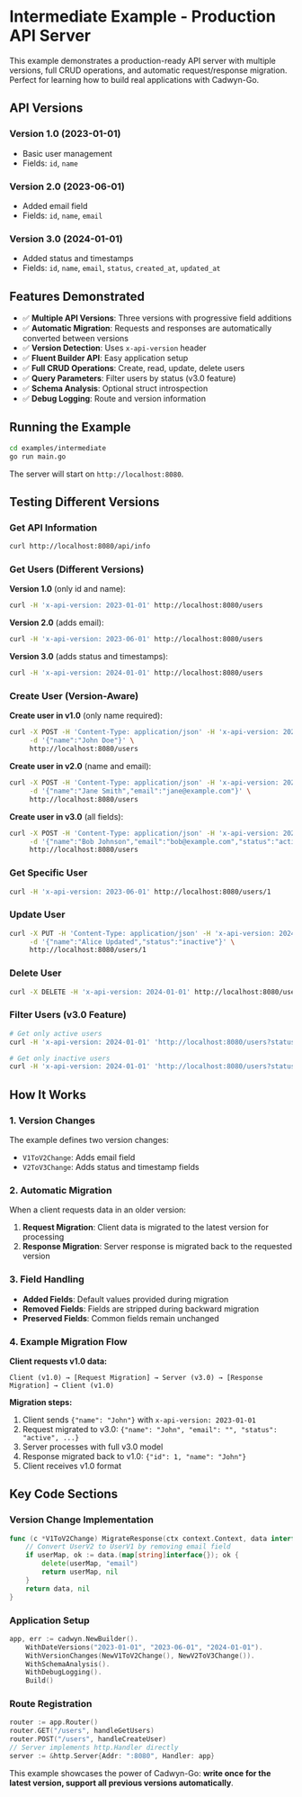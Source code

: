 # Intermediate Example - Production API Server

This example demonstrates a production-ready API server with multiple versions, full CRUD operations, and automatic request/response migration. Perfect for learning how to build real applications with Cadwyn-Go.

## API Versions

### Version 1.0 (2023-01-01)
- Basic user management
- Fields: `id`, `name`

### Version 2.0 (2023-06-01)  
- Added email field
- Fields: `id`, `name`, `email`

### Version 3.0 (2024-01-01)
- Added status and timestamps
- Fields: `id`, `name`, `email`, `status`, `created_at`, `updated_at`

## Features Demonstrated

- ✅ **Multiple API Versions**: Three versions with progressive field additions
- ✅ **Automatic Migration**: Requests and responses are automatically converted between versions
- ✅ **Version Detection**: Uses `x-api-version` header
- ✅ **Fluent Builder API**: Easy application setup
- ✅ **Full CRUD Operations**: Create, read, update, delete users
- ✅ **Query Parameters**: Filter users by status (v3.0 feature)
- ✅ **Schema Analysis**: Optional struct introspection
- ✅ **Debug Logging**: Route and version information

## Running the Example

```bash
cd examples/intermediate
go run main.go
```

The server will start on `http://localhost:8080`.

## Testing Different Versions

### Get API Information
```bash
curl http://localhost:8080/api/info
```

### Get Users (Different Versions)

**Version 1.0** (only id and name):
```bash
curl -H 'x-api-version: 2023-01-01' http://localhost:8080/users
```

**Version 2.0** (adds email):
```bash
curl -H 'x-api-version: 2023-06-01' http://localhost:8080/users
```

**Version 3.0** (adds status and timestamps):
```bash
curl -H 'x-api-version: 2024-01-01' http://localhost:8080/users
```

### Create User (Version-Aware)

**Create user in v1.0** (only name required):
```bash
curl -X POST -H 'Content-Type: application/json' -H 'x-api-version: 2023-01-01' \
     -d '{"name":"John Doe"}' \
     http://localhost:8080/users
```

**Create user in v2.0** (name and email):
```bash
curl -X POST -H 'Content-Type: application/json' -H 'x-api-version: 2023-06-01' \
     -d '{"name":"Jane Smith","email":"jane@example.com"}' \
     http://localhost:8080/users
```

**Create user in v3.0** (all fields):
```bash
curl -X POST -H 'Content-Type: application/json' -H 'x-api-version: 2024-01-01' \
     -d '{"name":"Bob Johnson","email":"bob@example.com","status":"active"}' \
     http://localhost:8080/users
```

### Get Specific User
```bash
curl -H 'x-api-version: 2023-06-01' http://localhost:8080/users/1
```

### Update User
```bash
curl -X PUT -H 'Content-Type: application/json' -H 'x-api-version: 2024-01-01' \
     -d '{"name":"Alice Updated","status":"inactive"}' \
     http://localhost:8080/users/1
```

### Delete User
```bash
curl -X DELETE -H 'x-api-version: 2024-01-01' http://localhost:8080/users/1
```

### Filter Users (v3.0 Feature)
```bash
# Get only active users
curl -H 'x-api-version: 2024-01-01' 'http://localhost:8080/users?status=active'

# Get only inactive users  
curl -H 'x-api-version: 2024-01-01' 'http://localhost:8080/users?status=inactive'
```

## How It Works

### 1. Version Changes
The example defines two version changes:
- `V1ToV2Change`: Adds email field
- `V2ToV3Change`: Adds status and timestamp fields

### 2. Automatic Migration
When a client requests data in an older version:
1. **Request Migration**: Client data is migrated to the latest version for processing
2. **Response Migration**: Server response is migrated back to the requested version

### 3. Field Handling
- **Added Fields**: Default values provided during migration
- **Removed Fields**: Fields are stripped during backward migration
- **Preserved Fields**: Common fields remain unchanged

### 4. Example Migration Flow

**Client requests v1.0 data:**
```
Client (v1.0) → [Request Migration] → Server (v3.0) → [Response Migration] → Client (v1.0)
```

**Migration steps:**
1. Client sends `{"name": "John"}` with `x-api-version: 2023-01-01`
2. Request migrated to v3.0: `{"name": "John", "email": "", "status": "active", ...}`
3. Server processes with full v3.0 model
4. Response migrated back to v1.0: `{"id": 1, "name": "John"}`
5. Client receives v1.0 format

## Key Code Sections

### Version Change Implementation
```go
func (c *V1ToV2Change) MigrateResponse(ctx context.Context, data interface{}) (interface{}, error) {
    // Convert UserV2 to UserV1 by removing email field
    if userMap, ok := data.(map[string]interface{}); ok {
        delete(userMap, "email")
        return userMap, nil
    }
    return data, nil
}
```

### Application Setup
```go
app, err := cadwyn.NewBuilder().
    WithDateVersions("2023-01-01", "2023-06-01", "2024-01-01").
    WithVersionChanges(NewV1ToV2Change(), NewV2ToV3Change()).
    WithSchemaAnalysis().
    WithDebugLogging().
    Build()
```

### Route Registration
```go
router := app.Router()
router.GET("/users", handleGetUsers)
router.POST("/users", handleCreateUser)
// Server implements http.Handler directly
server := &http.Server{Addr: ":8080", Handler: app}
```

This example showcases the power of Cadwyn-Go: **write once for the latest version, support all previous versions automatically**.
